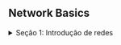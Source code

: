 ## Network Basics

<details>
<summary>Seção 1: Introdução de redes</summary><br><b>

 O que são redes de computadores?

- Trata de um conjunto de **dispositivos conectados entre si** com o o**bjetivo de compartilhar dados, recursos e informações**.

### Quando foi criado as redes de computadores ?

- As redes de computadores foram criadas no final da década de 1950 para uso militar e de defesa. Elas foram inicialmente usadas para transmitir dados por linhas telefônicas e tinham aplicações comerciais e científicas limitadas.

### É possivel se conectar a outro computador sem usar a internet ?

- Sim, é possível conectar-se a outro computador sem usar a internet. Existem várias maneiras de fazer isso, sendo eles:
    - **Rede Local (LAN)**
    - **Conexão Direta com Cabo Ethernet (Crossover)**
    - **Conexão Sem Fio (Wi-Fi Direct ou Ad-Hoc)**
    - **Bluetooth**

### Se podemos nos conectar com outros computadores sem usar a internet, o que é a internet e porque utilizamos ela ?

- A Internet não é de modo algum uma rede, mas sim um vasto conjunto de redes diferentes que    utilizam certos protocolos comuns e fornecem determinados serviços comuns. É um sistema pouco usual no sentido de não ter sido planejado nem ser controlado por ninguém.
    
    
    A internet proporciona uma plataforma unificada e de amplo alcance para comunicação, acesso a informações, serviços, entretenimento e muito mais, transformando a forma como vivemos e trabalhamos. A infraestrutura global e os serviços oferecidos pela internet a tornam uma ferramenta indispensável na era moderna.
    

### Sabendo disso, quais diferentes tipos de rede de internet nós possuimos ?

- **LAN (Local Area Network)**: Uma rede local, geralmente dentro de um único prédio ou campus, que conecta dispositivos próximos. A imagem abaixo representa uma rede LAN, em que vários dispositivos são conectados a um Switch e esse Switch é conectado a um Roteador. Na casa de vocês funciona da mesma maneira, porém, o moldem possui o roteador e o switch já embutidos, normalmente essa separação é feita em sistemas mais complexos como empresas.

<p align="center">
  <img width="460" height="300" src="Imagem1.png">
</p>

- **MAN (Metropolitan Area Network)**: Uma rede que cobre uma área geográfica menor que uma WAN mas maior que uma LAN, como uma cidade.

<p align="center">
  <img width="460" height="300" src="Imagem2.png">
</p>

- **WAN (Wide Area Network)**: Uma rede ampla que cobre grandes distâncias, como entre cidades ou países, conectando várias LANs.

<p align="center">
  <img width="460" height="300" src="Imagem3.png">
</p>

Detalhando um pouco mais é interessante saber que todo o planeta está conectado através de cabos que passam pelos oceanos ou pela terra, possibilitando assim mantermos conexões entre computadores. 

Existe um termo técnico chamado de **Backbone** é a espinha dorsal da internet — a coluna ou troncal de vários pontos de conexão. Como no corpo humano, um backbone conecta e sustenta os seus membros, aqui entendidos como servidores distantes.

Ou seja, você tem a internet da sua casa que está conectada a um backbone metropolitano que está conectada a um backbone global. Essas conexões com estes backbones possibilitam a criação de Lans, Mans e Wans.

A grosso modo rede de computadores se assemelha e muito ao nosso tráfego de veiculos, em que sempre **saimos de uma origem para um destino** utilizando um caminho que nos conecte:

- Rede Lan - ruas
- Rede Man - avenidas
- Rede Wan - estradas

Em resumo, redes de computadores e a internet, são formas de conexão que possibilitam a comunição entre uma **origem e um destino.** Normalmente uma conexão entre um computador e um servidor.

<p align="center">
  <img width="460" height="300" src="Imagem4.png">
</p>

### Quais são os componentes de uma rede ?

- **Dispositivos**: Computadores, servidores, impressoras, etc.
- **Meios de Transmissão**: Cabos de cobre, fibra óptica, ou conexões sem fio (Wi-Fi).
- **Equipamentos de Rede**: Roteadores, switches, hubs, access points.
- **Protocolos**: Conjuntos de regras que governam a comunicação na rede (por exemplo, TCP/IP, UDP, HTTP, IMCP, etc).

Os equipamentos de rede e os protocolos, principalmente os protocolos de rede, são a base para todo o resto, entender como funcionam é um divisor de aguás. A respeito deste tema, seguiremos com explicações mais detalhadas no próximo capitulo. 

</b></details>

